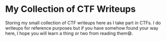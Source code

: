 # My Collection of CTF Writeups
Storing my small collection of CTF writeups here as I take part in CTFs. I do writeups for reference purposes but if you have somehow found your way here, I hope you will learn a thing or two from reading them:smile:.

